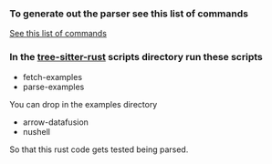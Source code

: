 
### To generate out the parser see this list of commands

[See this list of commands](https://github.com/tree-sitter/tree-sitter/blob/master/cli/README.md#commands)

### In the [tree-sitter-rust](https://github.com/stormasm/tree-sitter-rust) scripts directory run these scripts

* fetch-examples
* parse-examples

You can drop in the examples directory

* arrow-datafusion
* nushell

So that this rust code gets tested being parsed.